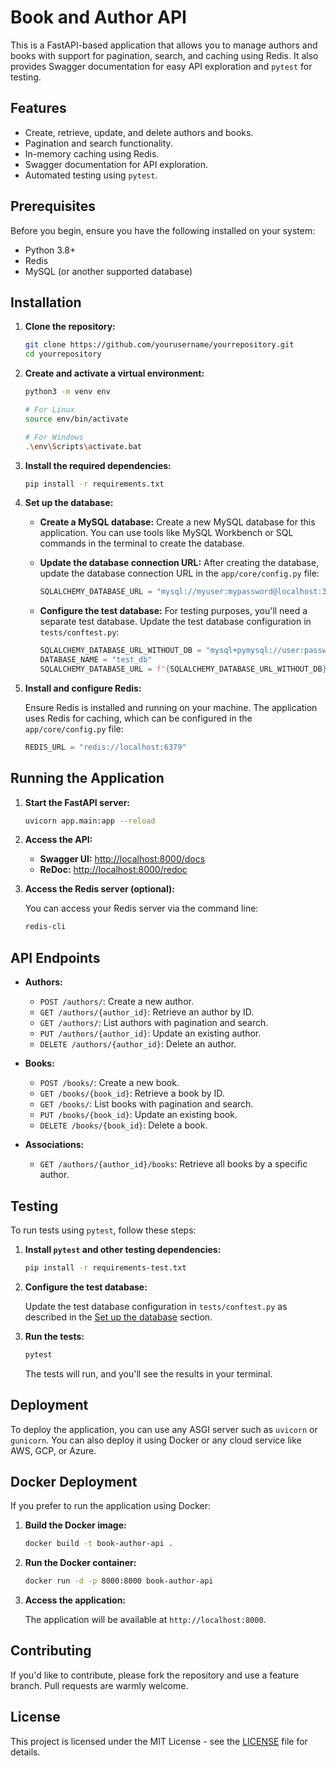 # Book and Author API

This is a FastAPI-based application that allows you to manage authors and books with support for pagination, search, and caching using Redis. It also provides Swagger documentation for easy API exploration and `pytest` for testing.

## Features

- Create, retrieve, update, and delete authors and books.
- Pagination and search functionality.
- In-memory caching using Redis.
- Swagger documentation for API exploration.
- Automated testing using `pytest`.

## Prerequisites

Before you begin, ensure you have the following installed on your system:

- Python 3.8+
- Redis
- MySQL (or another supported database)

## Installation

1. **Clone the repository:**

    ```bash
    git clone https://github.com/yourusername/yourrepository.git
    cd yourrepository
    ```

2. **Create and activate a virtual environment:**

    ```bash
    python3 -m venv env

    # For Linux
    source env/bin/activate

    # For Windows
    .\env\Scripts\activate.bat
    ```

3. **Install the required dependencies:**

    ```bash
    pip install -r requirements.txt
    ```

4. **Set up the database:**

    - **Create a MySQL database:**
      Create a new MySQL database for this application. You can use tools like MySQL Workbench or SQL commands in the terminal to create the database.

    - **Update the database connection URL:**
      After creating the database, update the database connection URL in the `app/core/config.py` file:

      ```python
      SQLALCHEMY_DATABASE_URL = "mysql://myuser:mypassword@localhost:3306/mydatabase"
      ```

    - **Configure the test database:**
      For testing purposes, you'll need a separate test database. Update the test database configuration in `tests/conftest.py`:

      ```python
      SQLALCHEMY_DATABASE_URL_WITHOUT_DB = "mysql+pymysql://user:password@localhost"
      DATABASE_NAME = "test_db"
      SQLALCHEMY_DATABASE_URL = f"{SQLALCHEMY_DATABASE_URL_WITHOUT_DB}/{DATABASE_NAME}"
      ```

5. **Install and configure Redis:**

    Ensure Redis is installed and running on your machine. The application uses Redis for caching, which can be configured in the `app/core/config.py` file:

    ```python
    REDIS_URL = "redis://localhost:6379"
    ```

## Running the Application

1. **Start the FastAPI server:**

    ```bash
    uvicorn app.main:app --reload
    ```

2. **Access the API:**

    - **Swagger UI:** [http://localhost:8000/docs](http://localhost:8000/docs)
    - **ReDoc:** [http://localhost:8000/redoc](http://localhost:8000/redoc)

3. **Access the Redis server (optional):**

    You can access your Redis server via the command line:

    ```bash
    redis-cli
    ```

## API Endpoints

- **Authors:**
  - `POST /authors/`: Create a new author.
  - `GET /authors/{author_id}`: Retrieve an author by ID.
  - `GET /authors/`: List authors with pagination and search.
  - `PUT /authors/{author_id}`: Update an existing author.
  - `DELETE /authors/{author_id}`: Delete an author.

- **Books:**
  - `POST /books/`: Create a new book.
  - `GET /books/{book_id}`: Retrieve a book by ID.
  - `GET /books/`: List books with pagination and search.
  - `PUT /books/{book_id}`: Update an existing book.
  - `DELETE /books/{book_id}`: Delete a book.

- **Associations:**
  - `GET /authors/{author_id}/books`: Retrieve all books by a specific author.

## Testing

To run tests using `pytest`, follow these steps:

1. **Install `pytest` and other testing dependencies:**

    ```bash
    pip install -r requirements-test.txt
    ```

2. **Configure the test database:**

    Update the test database configuration in `tests/conftest.py` as described in the [Set up the database](#set-up-the-database) section.

3. **Run the tests:**

    ```bash
    pytest
    ```

    The tests will run, and you'll see the results in your terminal.

## Deployment

To deploy the application, you can use any ASGI server such as `uvicorn` or `gunicorn`. You can also deploy it using Docker or any cloud service like AWS, GCP, or Azure.

## Docker Deployment

If you prefer to run the application using Docker:

1. **Build the Docker image:**

    ```bash
    docker build -t book-author-api .
    ```

2. **Run the Docker container:**

    ```bash
    docker run -d -p 8000:8000 book-author-api
    ```

3. **Access the application:**

    The application will be available at `http://localhost:8000`.

## Contributing

If you'd like to contribute, please fork the repository and use a feature branch. Pull requests are warmly welcome.

## License

This project is licensed under the MIT License - see the [LICENSE](LICENSE) file for details.
